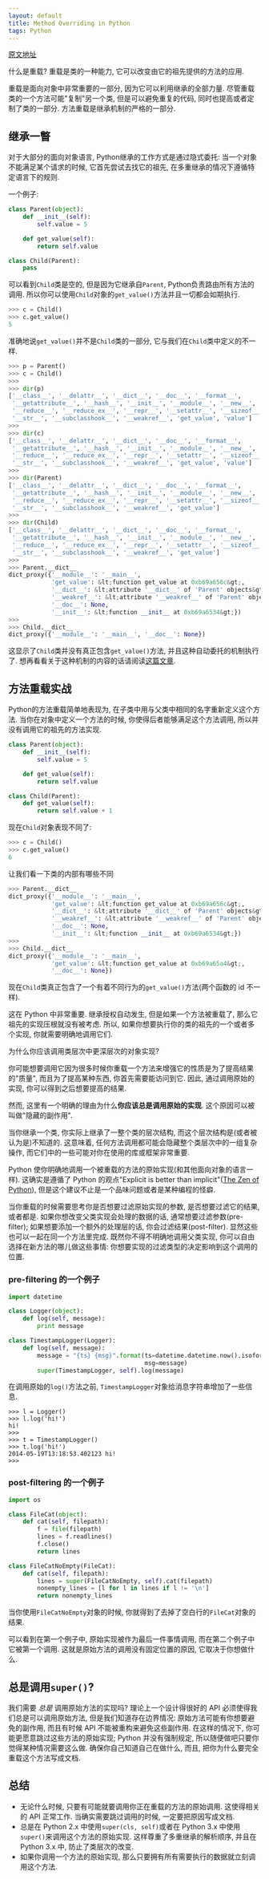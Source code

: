 ```yaml
---
layout: default
title: Method Overriding in Python
tags: Python
---
```


[原文地址](http://lgiordani.com/blog/2014/05/19/method-overriding-in-python/)



什么是重载? 重载是类的一种能力, 它可以改变由它的祖先提供的方法的应用.



重载是面向对象中非常重要的一部分, 因为它可以利用继承的全部力量. 尽管重载类的一个方法可能"复制"另一个类, 但是可以避免重复的代码, 同时也提高或者定制了类的一部分. 方法重载是继承机制的严格的一部分.



## 继承一瞥



对于大部分的面向对象语言, Python继承的工作方式是通过隐式委托: 当一个对象不能满足某个请求的时候, 它首先尝试去找它的祖先, 在多重继承的情况下遵循特定语言下的规则.



一个例子:
```python
class Parent(object):
    def __init__(self):
        self.value = 5

    def get_value(self):
        return self.value

class Child(Parent):
    pass
```



可以看到`Child`类是空的, 但是因为它继承自`Parent`, Python负责路由所有方法的调用. 所以你可以使用`Child`对象的`get_value()`方法并且一切都会如期执行.
```python
>>> c = Child()
>>> c.get_value()
5
```



准确地说`get_value()`并不是`Child`类的一部分, 它与我们在`Child`类中定义的不一样.
```python
>>> p = Parent()
>>> c = Child()
>>>
>>> dir(p)
['__class__', '__delattr__', '__dict__', '__doc__', '__format__',
 '__getattribute__', '__hash__', '__init__', '__module__', '__new__',
 '__reduce__', '__reduce_ex__', '__repr__', '__setattr__', '__sizeof__',
 '__str__', '__subclasshook__', '__weakref__', 'get_value', 'value']
>>>
>>> dir(c)
['__class__', '__delattr__', '__dict__', '__doc__', '__format__',
 '__getattribute__', '__hash__', '__init__', '__module__', '__new__',
 '__reduce__', '__reduce_ex__', '__repr__', '__setattr__', '__sizeof__',
 '__str__', '__subclasshook__', '__weakref__', 'get_value', 'value']
>>>
>>> dir(Parent)
['__class__', '__delattr__', '__dict__', '__doc__', '__format__',
 '__getattribute__', '__hash__', '__init__', '__module__', '__new__',
 '__reduce__', '__reduce_ex__', '__repr__', '__setattr__', '__sizeof__',
 '__str__', '__subclasshook__', '__weakref__', 'get_value']
>>>
>>> dir(Child)
['__class__', '__delattr__', '__dict__', '__doc__', '__format__',
 '__getattribute__', '__hash__', '__init__', '__module__', '__new__',
 '__reduce__', '__reduce_ex__', '__repr__', '__setattr__', '__sizeof__',
 '__str__', '__subclasshook__', '__weakref__', 'get_value']
>>>
>>> Parent.__dict__
dict_proxy({'__module__': '__main__',
            'get_value': &lt;function get_value at 0xb69a656c&gt;,
            '__dict__': &lt;attribute '__dict__' of 'Parent' objects&gt;,
            '__weakref__': &lt;attribute '__weakref__' of 'Parent' objects&gt;,
            '__doc__': None,
            '__init__': &lt;function __init__ at 0xb69a6534&gt;})
>>>
>>> Child.__dict__
dict_proxy({'__module__': '__main__', '__doc__': None})
```



这显示了`Child`类并没有真正包含`get_value()`方法, 并且这种自动委托的机制执行了. 想再看看关于这种机制的内容的话请阅读[这篇文章](http://lgiordani.com/blog/2014/03/05/oop-concepts-in-python-2-dot-x-part-1/).



## 方法重载实战



Python的方法重载简单地表现为, 在子类中用与父类中相同的名字重新定义这个方法. 当你在对象中定义一个方法的时候, 你使得后者能够满足这个方法调用, 所以并没有调用它的祖先的方法实现.
```python
class Parent(object):
    def __init__(self):
        self.value = 5

    def get_value(self):
        return self.value

class Child(Parent):
    def get_value(self):
        return self.value + 1
```



现在`Child`对象表现不同了:
```python
>>> c = Child()
>>> c.get_value()
6
```



让我们看一下类的内部有哪些不同
```python
>>> Parent.__dict__
dict_proxy({'__module__': '__main__',
            'get_value': &lt;function get_value at 0xb69a656c&gt;,
            '__dict__': &lt;attribute '__dict__' of 'Parent' objects&gt;,
            '__weakref__': &lt;attribute '__weakref__' of 'Parent' objects&gt;,
            '__doc__': None,
            '__init__': &lt;function __init__ at 0xb69a6534&gt;})
>>>
>>> Child.__dict__
dict_proxy({'__module__': '__main__',
            'get_value': &lt;function get_value at 0xb69a65a4&gt;,
            '__doc__': None})
```



现在`Child`类真正包含了一个有着不同行为的`get_value()`方法(两个函数的 id 不一样).



这在 Python 中非常重要. 继承授权自动发生, 但是如果一个方法被重载了, 那么它祖先的实现压根就没有被考虑. 所以, 如果你想要执行你的类的祖先的一个或者多个实现, 你就需要明确地调用它们.



为什么你应该调用类层次中更深层次的对象实现?



你可能想要调用它因为很多时候你重载一个方法来增强它的性质是为了提高结果的"质量", 而且为了提高某种东西, 你首先需要能访问到它. 因此, 通过调用原始的实现, 你可以得到之后想要提高的结果.



然而, 这里有一个明确的理由为什么**你应该总是调用原始的实现**. 这个原因可以被叫做"隐藏的副作用".


当你继承一个类, 你实际上继承了一整个类的层次结构, 而这个层次结构是(或者被认为是)不知道的. 这意味着, 任何方法调用都可能会隐藏整个类层次中的一组复杂操作, 而它们中的一些可能对你在使用的库或框架非常重要.



Python 使你明确地调用一个被重载的方法的原始实现(和其他面向对象的语言一样). 这确实是遵循了 Python 的观点"Explicit is better than implicit"([The Zen of Python](http://legacy.python.org/dev/peps/pep-0020/)), 但是这个建议不止是一个品味问题或者是某种编程的怪癖.



当你重载的时候需要思考你是否想要过滤原始实现的参数, 是否想要过滤它的结果, 或者都是. 如果你想改变父类实现会处理的数据的话, 通常想要过滤参数(pre-filter); 如果想要添加一个额外的处理层的话, 你会过滤结果(post-filter). 显然这些也可以一起在同一个方法里完成. 既然你不得不明确地调用父类实现, 你可以自由选择在新方法的哪儿做这些事情: 你想要实现的过滤类型的决定影响到这个调用的位置.



### pre-filtering 的一个例子

```python
import datetime

class Logger(object):
    def log(self, message):
        print message

class TimestampLogger(Logger):
    def log(self, message):
        message = "{ts} {msg}".format(ts=datetime.datetime.now().isoformat(),
                                      msg=message)
        super(TimestampLogger, self).log(message)
```



在调用原始的`log()`方法之前, `TimestampLogger`对象给消息字符串增加了一些信息.

```python%
>>> l = Logger()
>>> l.log('hi!')
hi!
>>>
>>> t = TimestampLogger()
>>> t.log('hi!')
2014-05-19T13:18:53.402123 hi!
>>>
```



### post-filtering 的一个例子

```python
import os

class FileCat(object):
    def cat(self, filepath):
        f = file(filepath)
        lines = f.readlines()
        f.close()
        return lines

class FileCatNoEmpty(FileCat):
    def cat(self, filepath):
        lines = super(FileCatNoEmpty, self).cat(filepath)
        nonempty_lines = [l for l in lines if l != '\n']
        return nonempty_lines
```



当你使用`FileCatNoEmpty`对象的时候, 你就得到了去掉了空白行的`FileCat`对象的结果.



可以看到在第一个例子中, 原始实现被作为最后一件事情调用, 而在第二个例子中它被第一个调用. 这就是原始方法的调用没有固定位置的原因, 它取决于你想做什么.



## 总是调用`super()`?



我们需要 _总是_ 调用原始方法的实现吗? 理论上一个设计得很好的 API 必须使得我们总是可以调用原始方法, 但是我们知道存在边界情况: 原始方法可能有你想要避免的副作用, 而且有时候 API 不能被重构来避免这些副作用. 在这样的情况下, 你可能更愿意跳过这些方法的原始实现; Python 并没有强制规定, 所以随便做吧只要你觉得某种情况需要这么做. 确保你自己知道自己在做什么, 而且, 把你为什么要完全重载这个方法写成文档.



## 总结



+ 无论什么时候, 只要有可能就要调用你正在重载的方法的原始调用. 这使得相关的 API 正常工作. 当确实需要跳过调用的时候, 一定要把原因写成文档.
+ 总是在 Python 2.x 中使用`super(cls, self)`或者在 Python 3.x 中使用`super()`来调用这个方法的原始实现. 这样尊重了多重继承的解析顺序, 并且在 Python 3.x 中, 防止了类层次的改变.
+ 如果你调用一个方法的原始实现, 那么只要拥有所有需要执行的数据就立刻调用这个方法.
